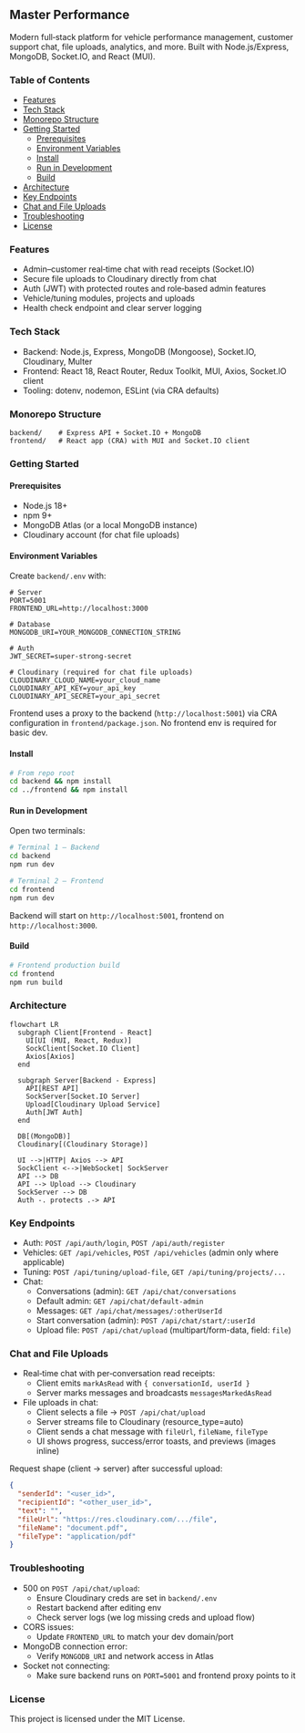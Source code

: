 ## Master Performance

Modern full‑stack platform for vehicle performance management, customer support chat, file uploads, analytics, and more. Built with Node.js/Express, MongoDB, Socket.IO, and React (MUI).

### Table of Contents
- [Features](#features)
- [Tech Stack](#tech-stack)
- [Monorepo Structure](#monorepo-structure)
- [Getting Started](#getting-started)
  - [Prerequisites](#prerequisites)
  - [Environment Variables](#environment-variables)
  - [Install](#install)
  - [Run in Development](#run-in-development)
  - [Build](#build)
- [Architecture](#architecture)
- [Key Endpoints](#key-endpoints)
- [Chat and File Uploads](#chat-and-file-uploads)
- [Troubleshooting](#troubleshooting)
- [License](#license)

### Features
- Admin–customer real‑time chat with read receipts (Socket.IO)
- Secure file uploads to Cloudinary directly from chat
- Auth (JWT) with protected routes and role‑based admin features
- Vehicle/tuning modules, projects and uploads
- Health check endpoint and clear server logging

### Tech Stack
- Backend: Node.js, Express, MongoDB (Mongoose), Socket.IO, Cloudinary, Multer
- Frontend: React 18, React Router, Redux Toolkit, MUI, Axios, Socket.IO client
- Tooling: dotenv, nodemon, ESLint (via CRA defaults)

### Monorepo Structure
```
backend/    # Express API + Socket.IO + MongoDB
frontend/   # React app (CRA) with MUI and Socket.IO client
```

### Getting Started

#### Prerequisites
- Node.js 18+
- npm 9+
- MongoDB Atlas (or a local MongoDB instance)
- Cloudinary account (for chat file uploads)

#### Environment Variables

Create `backend/.env` with:
```env
# Server
PORT=5001
FRONTEND_URL=http://localhost:3000

# Database
MONGODB_URI=YOUR_MONGODB_CONNECTION_STRING

# Auth
JWT_SECRET=super-strong-secret

# Cloudinary (required for chat file uploads)
CLOUDINARY_CLOUD_NAME=your_cloud_name
CLOUDINARY_API_KEY=your_api_key
CLOUDINARY_API_SECRET=your_api_secret
```

Frontend uses a proxy to the backend (`http://localhost:5001`) via CRA configuration in `frontend/package.json`. No frontend env is required for basic dev.

#### Install
```bash
# From repo root
cd backend && npm install
cd ../frontend && npm install
```

#### Run in Development
Open two terminals:

```bash
# Terminal 1 – Backend
cd backend
npm run dev

# Terminal 2 – Frontend
cd frontend
npm run dev
```

Backend will start on `http://localhost:5001`, frontend on `http://localhost:3000`.

#### Build
```bash
# Frontend production build
cd frontend
npm run build
```

### Architecture
```mermaid
flowchart LR
  subgraph Client[Frontend - React]
    UI[UI (MUI, React, Redux)]
    SockClient[Socket.IO Client]
    Axios[Axios]
  end

  subgraph Server[Backend - Express]
    API[REST API]
    SockServer[Socket.IO Server]
    Upload[Cloudinary Upload Service]
    Auth[JWT Auth]
  end

  DB[(MongoDB)]
  Cloudinary[(Cloudinary Storage)]

  UI -->|HTTP| Axios --> API
  SockClient <-->|WebSocket| SockServer
  API --> DB
  API --> Upload --> Cloudinary
  SockServer --> DB
  Auth -. protects .-> API
```

### Key Endpoints
- Auth: `POST /api/auth/login`, `POST /api/auth/register`
- Vehicles: `GET /api/vehicles`, `POST /api/vehicles` (admin only where applicable)
- Tuning: `POST /api/tuning/upload-file`, `GET /api/tuning/projects/...`
- Chat:
  - Conversations (admin): `GET /api/chat/conversations`
  - Default admin: `GET /api/chat/default-admin`
  - Messages: `GET /api/chat/messages/:otherUserId`
  - Start conversation (admin): `POST /api/chat/start/:userId`
  - Upload file: `POST /api/chat/upload` (multipart/form-data, field: `file`)

### Chat and File Uploads
- Real‑time chat with per‑conversation read receipts:
  - Client emits `markAsRead` with `{ conversationId, userId }`
  - Server marks messages and broadcasts `messagesMarkedAsRead`
- File uploads in chat:
  - Client selects a file → `POST /api/chat/upload`
  - Server streams file to Cloudinary (resource_type=auto)
  - Client sends a chat message with `fileUrl`, `fileName`, `fileType`
  - UI shows progress, success/error toasts, and previews (images inline)

Request shape (client → server) after successful upload:
```json
{
  "senderId": "<user_id>",
  "recipientId": "<other_user_id>",
  "text": "",
  "fileUrl": "https://res.cloudinary.com/.../file",
  "fileName": "document.pdf",
  "fileType": "application/pdf"
}
```

### Troubleshooting
- 500 on `POST /api/chat/upload`:
  - Ensure Cloudinary creds are set in `backend/.env`
  - Restart backend after editing env
  - Check server logs (we log missing creds and upload flow)
- CORS issues:
  - Update `FRONTEND_URL` to match your dev domain/port
- MongoDB connection error:
  - Verify `MONGODB_URI` and network access in Atlas
- Socket not connecting:
  - Make sure backend runs on `PORT=5001` and frontend proxy points to it

### License
This project is licensed under the MIT License.

